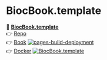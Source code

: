 # BiocBook.template

📖 **[BiocBook.template](https://js2264.github.io/BiocBook.template/)**   
👉 [Repo](https://github.com/js2264/BiocBook.template)  
👉 [Book](https://js2264.github.io/BiocBook.template/) [![pages-build-deployment](https://github.com/js2264/BiocBook.template/actions/workflows/pages/pages-build-deployment/badge.svg?branch=gh-pages)](https://github.com/js2264/BiocBook.template/actions/workflows/pages/pages-build-deployment)  
👉 [Docker](https://github.com/js2264/BiocBook.template/pkgs/container/BiocBook.template) [![BiocBook.template](https://github.com/js2264/BiocBook.template/actions/workflows/build-and-deploy.yaml/badge.svg)](https://github.com/js2264/BiocBook.template/actions/workflows/build-and-deploy.yaml)  
